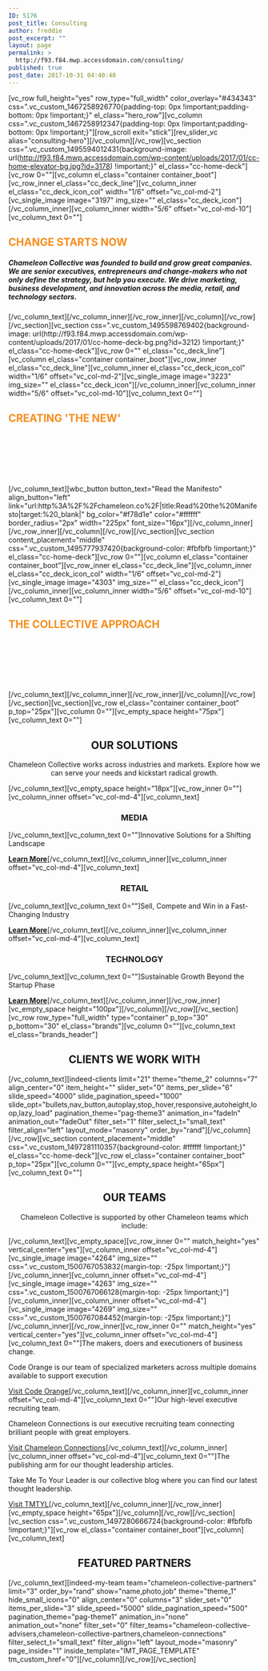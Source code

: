 ```yaml
---
ID: 5176
post_title: Consulting
author: freddie
post_excerpt: ""
layout: page
permalink: >
  http://f93.f84.mwp.accessdomain.com/consulting/
published: true
post_date: 2017-10-31 04:40:40
---
```

[vc_row full_height="yes" row_type="full_width" color_overlay="#434343" css=".vc_custom_1467258926770{padding-top: 0px !important;padding-bottom: 0px !important;}" el_class="hero_row"][vc_column css=".vc_custom_1467258912347{padding-top: 0px !important;padding-bottom: 0px !important;}"][row_scroll exit="stick"][rev_slider_vc alias="consulting-hero"][/vc_column][/vc_row][vc_section css=".vc_custom_1495594012431{background-image: url(http://f93.f84.mwp.accessdomain.com/wp-content/uploads/2017/01/cc-home-elevator-bg.jpg?id=3178) !important;}" el_class="cc-home-deck"][vc_row 0=""][vc_column el_class="container container_boot"][vc_row_inner el_class="cc_deck_line"][vc_column_inner el_class="cc_deck_icon_col" width="1/6" offset="vc_col-md-2"][vc_single_image image="3197" img_size="" el_class="cc_deck_icon"][/vc_column_inner][vc_column_inner width="5/6" offset="vc_col-md-10"][vc_column_text 0=""]
<h2 class="padded-header"><span style="color: #f78d1e;"><strong>CHANGE STARTS NOW</strong></span></h2>
<h5 class="padded-multiline"><em>Chameleon Collective was founded to build and grow great companies. We are senior executives, entrepreneurs and change-makers who not only define the strategy, but help you execute. We drive marketing, business development, and innovation across the media, retail, and technology sectors.</em></h5>
[/vc_column_text][/vc_column_inner][/vc_row_inner][/vc_column][/vc_row][/vc_section][vc_section css=".vc_custom_1495598769402{background-image: url(http://f93.f84.mwp.accessdomain.com/wp-content/uploads/2017/01/cc-home-deck-bg.png?id=3212) !important;}" el_class="cc-home-deck"][vc_row 0="" el_class="cc_deck_line"][vc_column el_class="container container_boot"][vc_row_inner el_class="cc_deck_line"][vc_column_inner el_class="cc_deck_icon_col" width="1/6" offset="vc_col-md-2"][vc_single_image image="3223" img_size="" el_class="cc_deck_icon"][/vc_column_inner][vc_column_inner width="5/6" offset="vc_col-md-10"][vc_column_text 0=""]
<h2 class="padded-header"><span style="color: #f78d1e;"><strong>CREATING 'THE NEW'</strong></span></h2>
<h3 class="padded-multiline"><em><span style="color: #ffffff;">All of the experts and execs who’ve joined us did so to create a new kind of company, one flexible enough to fit your needs. Chameleon Collective is rewriting the owner’s guide to running a successful business. Read what we do and how we do it.
</span></em></h3>
[/vc_column_text][wbc_button button_text="Read the Manifesto" align_button="left" link="url:http%3A%2F%2Fchameleon.co%2F|title:Read%20the%20Manifesto|target:%20_blank|" bg_color="#f78d1e" color="#ffffff" border_radius="2px" width="225px" font_size="16px"][/vc_column_inner][/vc_row_inner][/vc_column][/vc_row][/vc_section][vc_section content_placement="middle" css=".vc_custom_1495777937420{background-color: #fbfbfb !important;}" el_class="cc-home-deck"][vc_row 0=""][vc_column el_class="container container_boot"][vc_row_inner el_class="cc_deck_line"][vc_column_inner el_class="cc_deck_icon_col" width="1/6" offset="vc_col-md-2"][vc_single_image image="4303" img_size="" el_class="cc_deck_icon"][/vc_column_inner][vc_column_inner width="5/6" offset="vc_col-md-10"][vc_column_text 0=""]
<h2 class="padded-header"><span style="color: #f78d1e;"><strong>THE COLLECTIVE APPROACH</strong></span></h2>
<h3 class="padded-multiline"><em><span style="color: #ffffff;">Our multidisciplinary approach applies our experience, passion and focus across industries and markets on every project. Our flexible business model puts us where you need us, when you need us, to grow your business. </span></em></h3>
[/vc_column_text][/vc_column_inner][/vc_row_inner][/vc_column][/vc_row][/vc_section][vc_section][vc_row el_class="container container_boot" p_top="25px"][vc_column 0=""][vc_empty_space height="75px"][vc_column_text 0=""]
<h2 style="text-align: center;">OUR SOLUTIONS</h2>
<p style="margin-left: auto; margin-right: auto; max-width: 700px; text-align: center;">Chameleon Collective works across industries and markets. Explore how we can serve your needs and kickstart radical growth.</p>
[/vc_column_text][vc_empty_space height="18px"][vc_row_inner 0=""][vc_column_inner offset="vc_col-md-4"][vc_column_text]
<h3 style="text-align: center;">MEDIA</h3>
[/vc_column_text][vc_column_text 0=""]Innovative Solutions for a Shifting Landscape

<strong><a href="https://chameleoncollective.com/practices/media/">Learn More</a></strong>[/vc_column_text][/vc_column_inner][vc_column_inner offset="vc_col-md-4"][vc_column_text]
<h3 style="text-align: center;">RETAIL</h3>
[/vc_column_text][vc_column_text 0=""]Sell, Compete and Win in a Fast-Changing Industry

<strong><a href="https://chameleoncollective.com/practices/retail/">Learn More</a></strong>[/vc_column_text][/vc_column_inner][vc_column_inner offset="vc_col-md-4"][vc_column_text]
<h3 style="text-align: center;">TECHNOLOGY</h3>
[/vc_column_text][vc_column_text 0=""]Sustainable Growth Beyond the Startup Phase

<strong><a href="https://chameleoncollective.com/practices/technology/">Learn More</a></strong>[/vc_column_text][/vc_column_inner][/vc_row_inner][vc_empty_space height="100px"][/vc_column][/vc_row][/vc_section][vc_row row_type="full_width" type="container" p_top="30" p_bottom="30" el_class="brands"][vc_column 0=""][vc_column_text el_class="brands_header"]
<h2 class="h1" style="text-align: center;">CLIENTS WE WORK WITH</h2>
[/vc_column_text][indeed-clients limit="21" theme="theme_2" columns="7" align_center="0" item_height="" slider_set="0" items_per_slide="6" slide_speed="4000" slide_pagination_speed="1000" slide_opt="bullets,nav_button,autoplay,stop_hover,responsive,autoheight,loop,lazy_load" pagination_theme="pag-theme3" animation_in="fadeIn" animation_out="fadeOut" filter_set="1" filter_select_t="small_text" filter_align="left" layout_mode="masonry" order_by="rand"][/vc_column][/vc_row][vc_section content_placement="middle" css=".vc_custom_1497281110357{background-color: #ffffff !important;}" el_class="cc-home-deck"][vc_row el_class="container container_boot" p_top="25px"][vc_column 0=""][vc_empty_space height="65px"][vc_column_text 0=""]
<h2 style="text-align: center;">OUR TEAMS</h2>
<p style="text-align: center; margin-left: auto; margin-right: auto; max-width: 700px;">Chameleon Collective is supported by other Chameleon teams which include:</p>
[/vc_column_text][vc_empty_space][vc_row_inner 0="" match_height="yes" vertical_center="yes"][vc_column_inner offset="vc_col-md-4"][vc_single_image image="4264" img_size="" css=".vc_custom_1500767053832{margin-top: -25px !important;}"][/vc_column_inner][vc_column_inner offset="vc_col-md-4"][vc_single_image image="4263" img_size="" css=".vc_custom_1500767066128{margin-top: -25px !important;}"][/vc_column_inner][vc_column_inner offset="vc_col-md-4"][vc_single_image image="4269" img_size="" css=".vc_custom_1500767084452{margin-top: -25px !important;}"][/vc_column_inner][/vc_row_inner][vc_row_inner 0="" match_height="yes" vertical_center="yes"][vc_column_inner offset="vc_col-md-4"][vc_column_text 0=""]The makers, doers and executioners of business change.

Code Orange is our team of specialized marketers across multiple domains available to support execution

<a href="https://codeorange.com/">Visit Code Orange</a>[/vc_column_text][/vc_column_inner][vc_column_inner offset="vc_col-md-4"][vc_column_text 0=""]<span style="font-weight: 400;">Our high-level executive recruiting team.</span>

Chameleon Connections is our executive recruiting team connecting brilliant people with great employers.

<a href="https://chameleonconnections.com/">Visit Chameleon Connections</a>[/vc_column_text][/vc_column_inner][vc_column_inner offset="vc_col-md-4"][vc_column_text 0=""]<span style="font-weight: 400;">The publishing arm for our thought leadership articles.</span>

Take Me To Your Leader is our collective blog where you can find our latest thought leadership.

<a href="https://takemetoyourleader.com/">Visit TMTYL</a>[/vc_column_text][/vc_column_inner][/vc_row_inner][vc_empty_space height="65px"][/vc_column][/vc_row][/vc_section][vc_section css=".vc_custom_1497280666724{background-color: #fbfbfb !important;}"][vc_row el_class="container container_boot"][vc_column][vc_column_text]
<h2 style="text-align: center;">FEATURED PARTNERS</h2>
[/vc_column_text][indeed-my-team team="chameleon-collective-partners" limit="3" order_by="rand" show="name,photo,job" theme="theme_1" hide_small_icons="0" align_center="0" columns="3" slider_set="0" items_per_slide="3" slide_speed="5000" slide_pagination_speed="500" pagination_theme="pag-theme1" animation_in="none" animation_out="none" filter_set="0" filter_teams="chameleon-collective-advisers,chameleon-collective-partners,chameleon-connections" filter_select_t="small_text" filter_align="left" layout_mode="masonry" page_inside="1" inside_template="IMT_PAGE_TEMPLATE" tm_custom_href="0"][/vc_column][/vc_row][/vc_section]